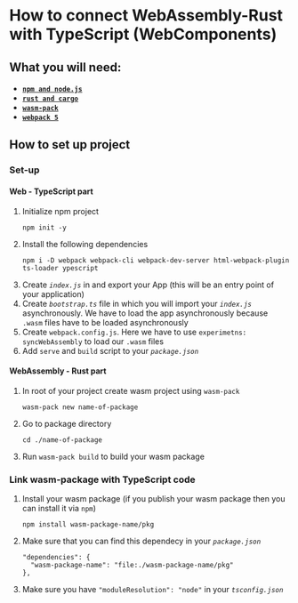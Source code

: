 # How to connect WebAssembly-Rust with TypeScript (WebComponents)

## What you will need:

 - **[`npm and node.js`](https://www.npmjs.com/get-npm)**
 - **[`rust and cargo`](https://www.rust-lang.org/tools/install)**
 - **[`wasm-pack`](https://rustwasm.github.io/wasm-pack/installer/)**
 - **[`webpack 5`](https://webpack.js.org/)**

## How to set up project

### Set-up

#### Web - TypeScript part

 1. Initialize npm project
	   ```
	   npm init -y
	   ```
 2. Install the following dependencies
	   ```
	   npm i -D webpack webpack-cli webpack-dev-server html-webpack-plugin ts-loader ypescript
	   ```
 3. Create *`index.js`* in and export your App (this will be an entry point of your application)
 4. Create *`bootstrap.ts`* file in which you will import your *`index.js`* asynchronously. We have to load the app asynchronously because `.wasm` files have to be loaded asynchronously
 5. Create `webpack.config.js`. Here we have to use `experimetns: syncWebAssembly` to load our `.wasm` files
 6. Add `serve` and `build` script to your *`package.json`*
 
#### WebAssembly - Rust part
 
 1. In root of your project create wasm project using `wasm-pack`
	   ```
	   wasm-pack new name-of-package
	   ```
 2. Go to package directory
    ```
    cd ./name-of-package
    ```
 3. Run `wasm-pack build` to build your wasm package 

### Link wasm-package with TypeScript code

 1. Install your wasm package (if you publish your wasm package then you can install it via `npm`)  
	   ```
	   npm install wasm-package-name/pkg
	   ```
 2. Make sure that you can find this dependecy in your *`package.json`*
	   ```
	   "dependencies": {
	     "wasm-package-name": "file:./wasm-package-name/pkg"
	   },
	   ```
 3. Make sure you have `"moduleResolution": "node"` in your *`tsconfig.json`*
